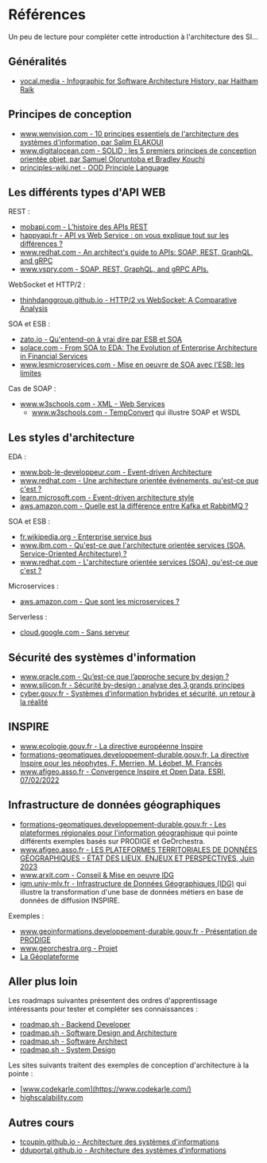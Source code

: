 
# Références

Un peu de lecture pour compléter cette introduction à l'architecture des SI...

## Généralités

* [vocal.media - Infographic for Software Architecture History, par Haitham Raik](https://vocal.media/01/infographic-for-software-architecture-history)

## Principes de conception

* [www.wenvision.com - 10 principes essentiels de l'architecture des systèmes d'information, par Salim ELAKOUI](https://www.wenvision.com/10-principes-essentiels-de-larchitecture-des-systemes-dinformation/)
* [www.digitalocean.com - SOLID : les 5 premiers principes de conception orientée objet, par Samuel Oloruntoba et Bradley Kouchi](https://www.digitalocean.com/community/conceptual-articles/s-o-l-i-d-the-first-five-principles-of-object-oriented-design-fr)
* [principles-wiki.net - OOD Principle Language](http://principles-wiki.net/collections:ood_principle_language)

## Les différents types d'API WEB

REST :

* [mobapi.com - L’histoire des APIs REST](https://mobapi.com/fr/lhistoire-apis-rest/)
* [happyapi.fr - API vs Web Service : on vous explique tout sur les différences ?](https://happyapi.fr/pages/history/history.html)
* [www.redhat.com - An architect's guide to APIs: SOAP, REST, GraphQL, and gRPC](https://www.redhat.com/architect/apis-soap-rest-graphql-grpc)
* [www.vspry.com - SOAP, REST, GraphQL, and gRPC APIs.](https://www.vspry.com/exploring-the-advantages-and-differences-of-soap-rest-graphql-and-grpc-apis/)

WebSocket et HTTP/2 :

* [thinhdanggroup.github.io - HTTP/2 vs WebSocket: A Comparative Analysis](https://thinhdanggroup.github.io/websocket-vs-http2/)

SOA et ESB :

* [zato.io - Qu'entend-on à vrai dire par ESB et SOA](https://zato.io/en/docs/3.2/intro/esb-soa-fr.html)
* [solace.com - From SOA to EDA: The Evolution of Enterprise Architecture in Financial Services](https://solace.com/blog/soa-vs-eda-enterprise-architecture-financial-services/)
* [www.lesmicroservices.com - Mise en oeuvre de SOA avec l'ESB: les limites](https://www.lesmicroservices.com/2020/05/limites-soa-esb.html)

Cas de SOAP :

* [www.w3schools.com - XML - Web Services](https://www.w3schools.com/xml/xml_services.asp)
  * [www.w3schools.com - TempConvert](https://www.w3schools.com/xml/tempconvert.asmx) qui illustre SOAP et WSDL

## Les styles d'architecture

EDA :

* [www.bob-le-developpeur.com - Event-driven Architecture](https://www.bob-le-developpeur.com/notions/event-driven-architecture)
* [www.redhat.com - Une architecture orientée événements, qu'est-ce que c'est ?](https://www.redhat.com/fr/topics/integration/what-is-event-driven-architecture)
* [learn.microsoft.com - Event-driven architecture style](https://learn.microsoft.com/en-us/azure/architecture/guide/architecture-styles/event-driven)
* [aws.amazon.com - Quelle est la différence entre Kafka et RabbitMQ ?](https://aws.amazon.com/fr/compare/the-difference-between-rabbitmq-and-kafka/)

SOA et ESB :

* [fr.wikipedia.org - Enterprise service bus](https://fr.wikipedia.org/wiki/Enterprise_service_bus)
* [www.ibm.com - Qu'est-ce que l'architecture orientée services (SOA, Service-Oriented Architecture) ?](https://www.ibm.com/fr-fr/topics/soa)
* [www.redhat.com - L'architecture orientée services (SOA), qu'est-ce que c'est ?](https://www.redhat.com/fr/topics/cloud-native-apps/what-is-service-oriented-architecture)

Microservices :

* [aws.amazon.com - Que sont les microservices ?](https://aws.amazon.com/fr/microservices/)

Serverless :

* [cloud.google.com - Sans serveur](https://cloud.google.com/serverless?hl=fr)

## Sécurité des systèmes d'information

* [www.oracle.com - Qu’est-ce que l’approche secure by design ?](https://www.oracle.com/fr/security/secure-by-design/)
* [www.silicon.fr - Sécurité by-design : analyse des 3 grands principes](https://www.silicon.fr/Thematique/cybersecurite-1371/Breves/Securite-by-design-analyse-des-3-grands-principes-458430.htm)
* [cyber.gouv.fr - Systèmes d’information hybrides et sécurité, un retour à la réalité](https://cyber.gouv.fr/publications/systemes-dinformation-hybrides-et-securite-un-retour-la-realite)


## INSPIRE

* [www.ecologie.gouv.fr - La directive européenne Inspire](https://www.ecologie.gouv.fr/politiques-publiques/directive-europeenne-inspire)
* [formations-geomatiques.developpement-durable.gouv.fr, La directive Inspire pour les néophytes, F. Merrien, M. Léobet, M. Francès](http://formations-geomatiques.developpement-durable.gouv.fr/NAT009/Inspire/directive_inspire_neophytes/co/directive_inspire_neophytes.html)
* [www.afigeo.asso.fr - Convergence Inspire et Open Data, ESRI, 07/02/2022](https://www.afigeo.asso.fr/wp-content/uploads/2022/02/09/afigeo-plateformes-innovation-convergence-inspire-opendata-esrifrance-compressed.pdf)


## Infrastructure de données géographiques

* [formations-geomatiques.developpement-durable.gouv.fr - Les plateformes régionales pour l'information géographique](http://formations-geomatiques.developpement-durable.gouv.fr/MIG/Infrastructure_nationale/co/17_plateformes_regionales.html) qui pointe différents exemples basés sur PRODIGE et GeOrchestra.
* [www.afigeo.asso.fr - LES PLATEFORMES TERRITORIALES DE DONNÉES GÉOGRAPHIQUES - ÉTAT DES LIEUX, ENJEUX ET PERSPECTIVES, Juin 2023](https://www.afigeo.asso.fr/publication-les-plateformes-territoriales-de-donnees-geographiques-etat-des-lieux-enjeux-et-perspectives-2023/)
* [www.arxit.com - Conseil & Mise en oeuvre IDG](https://www.arxit.com/conseil-ids-idg/)
* [igm.univ-mlv.fr - Infrastructure de Données Géographiques (IDG)](https://igm.univ-mlv.fr/~dr/XPOSE2014/IDG/pages/idg.html) qui illustre la transformation d'une base de données métiers en base de données de diffusion INSPIRE.

Exemples :

* [www.geoinformations.developpement-durable.gouv.fr - Présentation de PRODIGE](https://www.geoinformations.developpement-durable.gouv.fr/presentation-de-prodige-a1568.html)
* [www.georchestra.org - Projet](https://www.georchestra.org/fr/projet.html)
* [La Géoplateforme](https://www.ign.fr/geoplateforme/la-geoplateforme-en-bref)

## Aller plus loin

Les roadmaps suivantes présentent des ordres d'apprentissage intéressants pour tester et compléter ses connaissances :

* [roadmap.sh - Backend Developer](https://roadmap.sh/backend)
* [roadmap.sh - Software Design and Architecture](https://roadmap.sh/software-design-architecture)
* [roadmap.sh - Software Architect](https://roadmap.sh/software-architect)
* [roadmap.sh - System Design](https://roadmap.sh/system-design)

Les sites suivants traitent des exemples de conception d'architecture à la pointe :

* [www.codekarle.com](https://www.codekarle.com/)
* [highscalability.com](https://highscalability.com/)

## Autres cours

* [tcoupin.github.io - Architecture des systèmes d'informations](https://tcoupin.github.io/presentations/asi-ensg/#/)
* [dduportal.github.io - Architecture des systèmes d'informations](https://dduportal.github.io/cours/ensg-asi-2015/)
